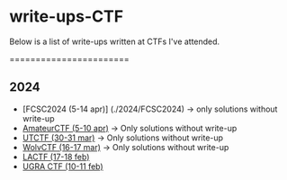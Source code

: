 # write-ups-CTF

Below is a list of write-ups written at CTFs I've attended.

=======================

## 2024
- [FCSC2024 (5-14 apr)] (./2024/FCSC2024) -> only solutions without write-up
- [AmateurCTF (5-10 apr)](./2024/AmateurCTF2024) -> Only solutions without write-up
- [UTCTF (30-31 mar)](./2024/UTCTF) -> Only solutions without write-up
- [WolvCTF (16-17 mar)](./2024/WolvCTF) -> Only solutions without write-up
- [LACTF (17-18 feb)](./2024/LACTF)
- [UGRA CTF (10-11 feb)](./2024/UGRA_CTF)
